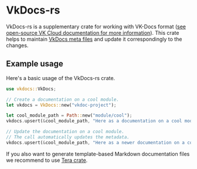 # VkDocs-rs

VkDocs-rs is a supplementary crate for working with VK-Docs format ([see open-source VK Cloud documentation for more information](https://github.com/vk-cs/docs-public)). This crate helps to maintain [VkDocs meta files](https://github.com/vk-cs/docs-public/blob/master/guides/how-it-works.md) and update it correspondingly to the changes.

## Example usage

Here's a basic usage of the VkDocs-rs crate.

```rust
use vkdocs::VkDocs;

// Create a documentation on a cool module.
let vkdocs = VkDocs::new("vkdoc-project");

let cool_module_path = Path::new("module/cool");
vkdocs.upsert(&cool_module_path, "Here as a documentation on a cool module.");

// Update the documentation on a cool module.
// The call automatically updates the metadata.
vkdocs.upsert(&cool_module_path, "Here as a newer documentation on a cool module.");
```

If you also want to generate template-based Markdown documentation files we recommend to use [Tera crate](https://github.com/Keats/tera).
